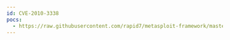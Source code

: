 ```yaml
---
id: CVE-2010-3338
pocs:
  - https://raw.githubusercontent.com/rapid7/metasploit-framework/master/modules/exploits/windows/local/ms10_092_schelevator.rb
---
```

